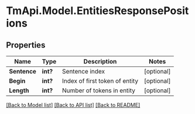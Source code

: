 # TmApi.Model.EntitiesResponsePositions
## Properties

Name | Type | Description | Notes
------------ | ------------- | ------------- | -------------
**Sentence** | **int?** | Sentence index | [optional] 
**Begin** | **int?** | Index of first token of entity | [optional] 
**Length** | **int?** | Number of tokens in entity | [optional] 

[[Back to Model list]](../README.md#documentation-for-models) [[Back to API list]](../README.md#documentation-for-api-endpoints) [[Back to README]](../README.md)

